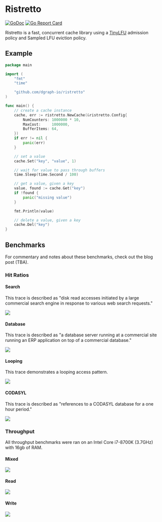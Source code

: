 # Ristretto

[![GoDoc](https://img.shields.io/badge/api-reference-blue.svg)](https://godoc.org/github.com/dgraph-io/ristretto)
[![Go Report Card](https://img.shields.io/badge/go%20report-A%2B-green.svg)](https://goreportcard.com/report/github.com/dgraph-io/ristretto)

Ristretto is a fast, concurrent cache library using a [TinyLFU](https://arxiv.org/abs/1512.00727)
admission policy and Sampled LFU eviction policy.

## Example

```go
package main

import (
	"fmt"
	"time"

	"github.com/dgraph-io/ristretto"
)

func main() {
	// create a cache instance
	cache, err := ristretto.NewCache(&ristretto.Config{
		NumCounters: 1000000 * 10,
		MaxCost:     1000000,
		BufferItems: 64,
	})
	if err != nil {
		panic(err)
	}

	// set a value
	cache.Set("key", "value", 1)

	// wait for value to pass through buffers
	time.Sleep(time.Second / 100)

	// get a value, given a key
	value, found := cache.Get("key")
	if !found {
		panic("missing value")
	}

	fmt.Println(value)

	// delete a value, given a key
	cache.Del("key")
}
```

## Benchmarks

For commentary and notes about these benchmarks, check out the blog post (TBA).

### Hit Ratios

#### Search

This trace is described as "disk read accesses initiated by a large commercial
search engine in response to various web search requests."

![](https://raw.githubusercontent.com/karlmcguire/karlmcguire.com/master/docs/Hit%20Ratios%20-%20Search%20(ARC-S3).svg?sanitize=true)

#### Database

This trace is described as "a database server running at a commercial site
running an ERP application on top of a commercial database."

![](https://raw.githubusercontent.com/karlmcguire/karlmcguire.com/master/docs/Hit%20Ratios%20-%20Database%20(ARC-DS1).svg?sanitize=true)

#### Looping

This trace demonstrates a looping access pattern.

![](https://raw.githubusercontent.com/karlmcguire/karlmcguire.com/master/docs/Hit%20Ratios%20-%20Glimpse%20(LIRS-GLI).svg?sanitize=true)

#### CODASYL

This trace is described as "references to a CODASYL database for a one hour
period."

![](https://raw.githubusercontent.com/karlmcguire/karlmcguire.com/master/docs/Hit%20Ratios%20-%20CODASYL%20(ARC-OLTP).svg?sanitize=true)

### Throughput

All throughput benchmarks were ran on an Intel Core i7-8700K (3.7GHz) with 16gb
of RAM.

#### Mixed

![](https://raw.githubusercontent.com/karlmcguire/karlmcguire.com/master/docs/Throughput%20-%20Mixed.svg?sanitize=true)

#### Read

![](https://raw.githubusercontent.com/karlmcguire/karlmcguire.com/master/docs/Throughput%20-%20Read%20(Zipfian).svg?sanitize=true)

#### Write

![](https://raw.githubusercontent.com/karlmcguire/karlmcguire.com/master/docs/Throughput%20-%20Write%20(Zipfian).svg?sanitize=true)
